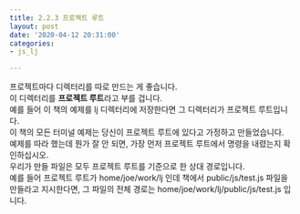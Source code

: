 ```yaml
---
title: 2.2.3 프로젝트 루트
layout: post
date: '2020-04-12 20:31:00'
categories:
- js_lj

---
```


프로젝트마다 디렉터리를 따로 만드는 게 좋습니다.  
이 디렉터리를 **프로젝트 루트**라고 부를 겁니다.  
예를 들어 이 책의 예제를 lj 디렉터리에 저장한다면 그 디렉터리가 프로젝트 루트입니다.  
이 책의 모든 터미널 예제는 당신이 프로젝트 루트에 있다고 가정하고 만들었습니다.  
예제를 따라 했는데 뭔가 잘 안 되면, 가장 먼저 프로젝트 루트에서 명령을 내렸는지 확인하십시오.  
우리가 만들 파일은 모두 프로젝트 루트를 기준으로 한 상대 경로입니다.  
예를 들어 프로젝트 루트가 home/joe/work/lj 인데 책에서 public/js/test.js 파일을 만들라고 지시한다면, 그 파일의 전체 경로는 home/joe/work/lj/public/js/test.js 입니다.